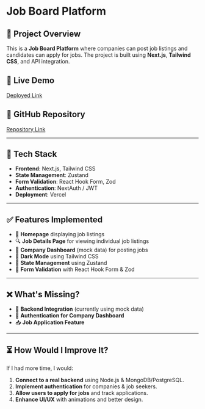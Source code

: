 # Job Board Platform

## 📌 Project Overview
This is a **Job Board Platform** where companies can post job listings and candidates can apply for jobs. The project is built using **Next.js**, **Tailwind CSS**, and API integration.

## 🔗 Live Demo
[Deployed Link](https://assignment-auspqrl9m-bhavya-sris-projects-9421fe6c.vercel.app/)

## 📂 GitHub Repository
[Repository Link](https://github.com/bhavyaB0/job-board-platform) 

---

## 🚀 Tech Stack
- **Frontend**: Next.js, Tailwind CSS
- **State Management**: Zustand
- **Form Validation**: React Hook Form, Zod
- **Authentication**: NextAuth / JWT
- **Deployment**: Vercel

---

## ✅ Features Implemented
- 🌟 **Homepage** displaying job listings
- 🔍 **Job Details Page** for viewing individual job listings
- 🏢 **Company Dashboard** (mock data) for posting jobs
- 🎨 **Dark Mode** using Tailwind CSS
- 🔄 **State Management** using Zustand
- 📝 **Form Validation** with React Hook Form & Zod

---

## ❌ What's Missing?
- 🔗 **Backend Integration** (currently using mock data)
- 👤 **Authentication for Company Dashboard**
- 📥 **Job Application Feature**

---

## ⏳ How Would I Improve It?
If I had more time, I would:
1. **Connect to a real backend** using Node.js & MongoDB/PostgreSQL.
2. **Implement authentication** for companies & job seekers.
3. **Allow users to apply for jobs** and track applications.
4. **Enhance UI/UX** with animations and better design.




